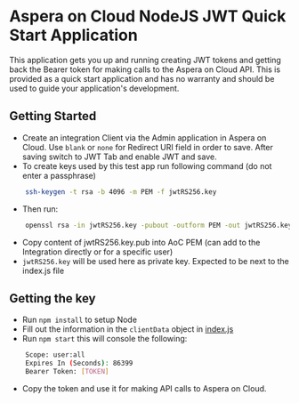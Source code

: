 # Aspera on Cloud NodeJS JWT Quick Start Application

This application gets you up and running creating JWT tokens and getting back the Bearer token for making calls to the Aspera on Cloud API.  This is provided as a quick start application and has no warranty and should be used to guide your application's development.

## Getting Started

- Create an integration Client via the Admin application in Aspera on Cloud.  Use `blank` or `none` for Redirect URI field in order to save.  After saving switch to JWT Tab and enable JWT and save.
- To create keys used by this test app run following command (do not enter a passphrase)
```bash
    ssh-keygen -t rsa -b 4096 -m PEM -f jwtRS256.key
```
- Then run:
```bash
    openssl rsa -in jwtRS256.key -pubout -outform PEM -out jwtRS256.key.pub
```
- Copy content of jwtRS256.key.pub into AoC PEM (can add to the Integration directly or for a specific user)
- `jwtRS256.key` will be used here as private key. Expected to be next to the index.js file

## Getting the key

- Run `npm install` to setup Node
- Fill out the information in the `clientData` object in [index.js](index.js)
- Run `npm start` this will console the following:
```bash
    Scope: user:all
    Expires In (Seconds): 86399
    Bearer Token: [TOKEN]
```
- Copy the token and use it for making API calls to Aspera on Cloud.